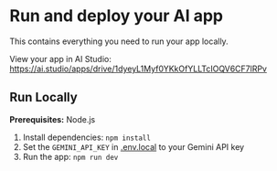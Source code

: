 

# Run and deploy your AI app

This contains everything you need to run your app locally.

View your app in AI Studio: https://ai.studio/apps/drive/1dyeyL1Myf0YKkOfYLLTcIOQV6CF7lRPv

## Run Locally

**Prerequisites:**  Node.js


1. Install dependencies:
   `npm install`
2. Set the `GEMINI_API_KEY` in [.env.local](.env.local) to your Gemini API key
3. Run the app:
   `npm run dev`
